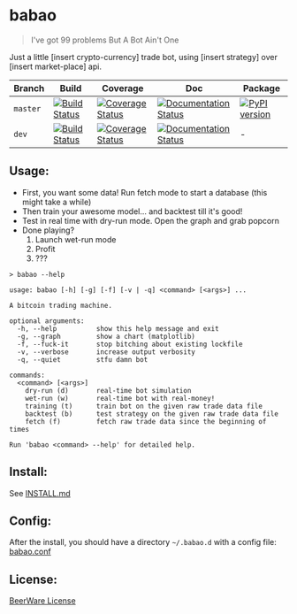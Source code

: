 # babao

> I've got 99 problems But A Bot Ain't One

Just a little [insert crypto-currency] trade bot, using [insert strategy] over [insert market-place] api.

| Branch | Build | Coverage | Doc | Package |
|-|-|-|-|-|
| `master` | [![Build Status](https://travis-ci.org/JeanMax/babao.svg?branch=master)](https://travis-ci.org/JeanMax/babao) | [![Coverage Status](https://coveralls.io/repos/github/JeanMax/babao/badge.svg?branch=master)](https://coveralls.io/github/JeanMax/babao?branch=master) | [![Documentation Status](https://readthedocs.org/projects/babao/badge/?version=master)](http://babao.readthedocs.io/en/latest/?badge=master) | [![PyPI version](https://badge.fury.io/py/babao.svg)](https://badge.fury.io/py/babao) |
| `dev` | [![Build Status](https://travis-ci.org/JeanMax/babao.svg?branch=dev)](https://travis-ci.org/JeanMax/babao) | [![Coverage Status](https://coveralls.io/repos/github/JeanMax/babao/badge.svg?branch=dev)](https://coveralls.io/github/JeanMax/babao?branch=dev) | [![Documentation Status](https://readthedocs.org/projects/babao/badge/?version=dev)](http://babao.readthedocs.io/en/dev/?badge=dev) |-|

## Usage:

* First, you want some data! Run fetch mode to start a database (this might take a while)
* Then train your awesome model... and backtest till it's good!
* Test in real time with dry-run mode. Open the graph and grab popcorn
* Done playing?
    1. Launch wet-run mode
    2. Profit
    3. ???


```shell
> babao --help
```
```
usage: babao [-h] [-g] [-f] [-v | -q] <command> [<args>] ...

A bitcoin trading machine.

optional arguments:
  -h, --help          show this help message and exit
  -g, --graph         show a chart (matplotlib)
  -f, --fuck-it       stop bitching about existing lockfile
  -v, --verbose       increase output verbosity
  -q, --quiet         stfu damn bot

commands:
  <command> [<args>]
    dry-run (d)       real-time bot simulation
    wet-run (w)       real-time bot with real-money!
    training (t)      train bot on the given raw trade data file
    backtest (b)      test strategy on the given raw trade data file
    fetch (f)         fetch raw trade data since the beginning of times

Run 'babao <command> --help' for detailed help.
```


## Install:

See [INSTALL.md](INSTALL.md)


## Config:

After the install, you should have a directory ```~/.babao.d``` with a config file: [babao.conf](config/babao.conf)

## License:

[BeerWare License](LICENSE)
